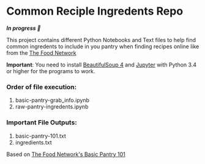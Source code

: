 # Common Reciple Ingredents Repo

***In progress 🚧***

 This project contains different Python Notebooks and Text files to help find common ingredents to include in you pantry when finding recipes online like from the [The Food Network](https://www.foodnetwork.com/)

 **Important**: You need to install [BeautifulSoup 4](https://www.crummy.com/software/BeautifulSoup/) and [Jupyter](https://jupyter.org/index.html) with Python 3.4 or higher for the programs to work.

 ### Order of file execution:
 1. basic-pantry-grab_info.ipynb
 2. raw-pantry-ingredents.ipynb

 ### Important File Outputs:
 1. basic-pantry-101.txt
 2. ingredients.txt

 Based on [The Food Network's Basic Pantry 101](https://www.foodnetwork.com/recipes/articles/basic-pantry-101)